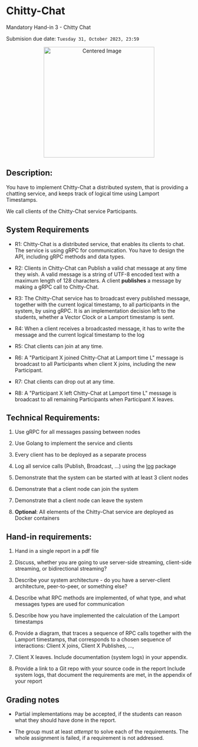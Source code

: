 # Chitty-Chat

Mandatory Hand-in 3 - Chitty Chat

Submision due date: `Tuesday 31, October 2023, 23:59`

<div style="text-align: center;">
    <img src="https://i.imgur.com/NcX1hkX.png" alt="Centered Image" width="300">
</div>


## Description:

You have to implement Chitty-Chat a distributed system, that is providing a chatting service, and keeps track of logical time using Lamport Timestamps.

We call clients of the Chitty-Chat service Participants. 



## System Requirements

* R1: Chitty-Chat is a distributed service, that enables its clients to chat. The service is using gRPC for communication. You have to design the API, including gRPC methods and data types. 

* R2: Clients in Chitty-Chat can Publish a valid chat message at any time they wish.  A valid message is a string of UTF-8 encoded text with a maximum length of 128 characters. A client **publishes** a message by making a gRPC call to Chitty-Chat.

* R3: The Chitty-Chat service has to broadcast every published message, together with the current logical timestamp, to all participants in the system, by using gRPC. It is an implementation decision left to the students, whether a Vector Clock or a Lamport timestamp is sent.

* R4: When a client receives a broadcasted message, it has to write the message and the current logical timestamp to the log

* R5: Chat clients can join at any time. 

* R6: A "Participant X  joined Chitty-Chat at Lamport time L" message is broadcast to all Participants when client X joins, including the new Participant.

* R7: Chat clients can drop out at any time. 

* R8: A "Participant X left Chitty-Chat at Lamport time L" message is broadcast to all remaining Participants when Participant X leaves.

## Technical Requirements:

1. Use gRPC for all messages passing between nodes

2. Use Golang to implement the service and clients

3. Every client has to be deployed as a separate process

4. Log all service calls (Publish, Broadcast, ...) using the [log](https://pkg.go.dev/log) package

5. Demonstrate that the system can be started with at least 3 client nodes 

6. Demonstrate that a client node can join the system

7. Demonstrate that a client node can leave the system

8. **Optional**: All elements of the Chitty-Chat service are deployed as Docker containers


## Hand-in requirements:

1. Hand in a single report in a pdf file

2. Discuss, whether you are going to use server-side streaming, client-side streaming, or bidirectional streaming? 

3. Describe your system architecture - do you have a server-client architecture, peer-to-peer, or something else?

4. Describe what  RPC methods are implemented, of what type, and what messages types are used for communication

5. Describe how you have implemented the calculation of the Lamport timestamps

6. Provide a diagram, that traces a sequence of RPC calls together with the Lamport timestamps, that corresponds to a chosen sequence of interactions: Client X joins, Client X Publishes, ..., 

7. Client X leaves. Include documentation (system logs) in your appendix.

8. Provide a link to a Git repo with your source code in the report
Include system logs, that document the requirements are met, in the appendix of your report



## Grading notes

* Partial implementations may be accepted, if the students can reason what they should have done in the report.

* The group must at least *attempt* to solve each of the requirements. The whole assignment is failed, if a requirement is not addressed.

